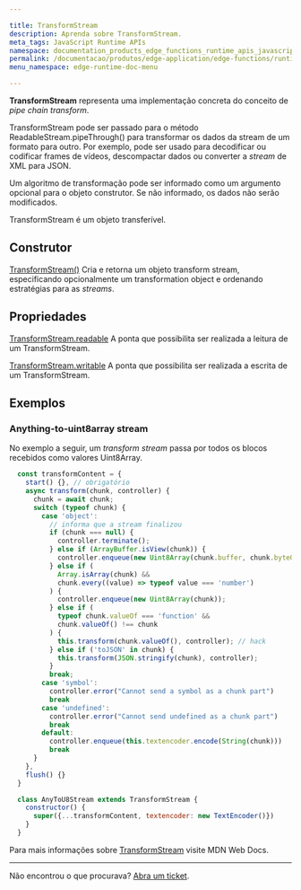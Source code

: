```yaml
---

title: TransformStream
description: Aprenda sobre TransformStream.
meta_tags: JavaScript Runtime APIs
namespace: documentation_products_edge_functions_runtime_apis_javascript_transform_stream
permalink: /documentacao/produtos/edge-application/edge-functions/runtime-apis/javascript/transform-stream/
menu_namespace: edge-runtime-doc-menu

---
```


**TransformStream** representa uma implementação concreta do conceito de *pipe chain transform*.

TransformStream pode ser passado para o método ReadableStream.pipeThrough() para transformar os dados da stream de um formato para outro. Por exemplo, pode ser usado para decodificar ou codificar frames de vídeos, descompactar dados ou converter a *stream* de XML para JSON.

Um algoritmo de transformação pode ser informado como um argumento opcional para o objeto construtor. Se não informado, os dados não serão modificados.

TransformStream é um objeto transferível.

## Construtor

[TransformStream()](https://developer.mozilla.org/en-US/docs/Web/API/TransformStream/TransformStream)
Cria e retorna um objeto transform stream, especificando opcionalmente um transformation object e ordenando estratégias para as *streams*.

## Propriedades

[TransformStream.readable](https://developer.mozilla.org/en-US/docs/Web/API/TransformStream/readable)
A ponta que possibilita ser realizada a leitura de um TransformStream.

[TransformStream.writable](https://developer.mozilla.org/en-US/docs/Web/API/TransformStream/writable)
A ponta que possibilita ser realizada a escrita de um TransformStream.

## Exemplos

### Anything-to-uint8array stream

No exemplo a seguir, um *transform stream* passa por todos os blocos recebidos como valores Uint8Array.

```javascript
  const transformContent = {
    start() {}, // obrigatório
    async transform(chunk, controller) {
      chunk = await chunk;
      switch (typeof chunk) {
        case 'object':
          // informa que a stream finalizou
          if (chunk === null) {
            controller.terminate();
          } else if (ArrayBuffer.isView(chunk)) {
            controller.enqueue(new Uint8Array(chunk.buffer, chunk.byteOffset, chunk.byteLength));
          } else if (
            Array.isArray(chunk) &&
            chunk.every((value) => typeof value === 'number')
          ) {
            controller.enqueue(new Uint8Array(chunk));
          } else if (
            typeof chunk.valueOf === 'function' &&
            chunk.valueOf() !== chunk
          ) {
            this.transform(chunk.valueOf(), controller); // hack
          } else if ('toJSON' in chunk) {
            this.transform(JSON.stringify(chunk), controller);
          }
          break;
        case 'symbol':
          controller.error("Cannot send a symbol as a chunk part")
          break
        case 'undefined':
          controller.error("Cannot send undefined as a chunk part")
          break
        default:
          controller.enqueue(this.textencoder.encode(String(chunk)))
          break
      }
    },
    flush() {}
  }

  class AnyToU8Stream extends TransformStream {
    constructor() {
      super({...transformContent, textencoder: new TextEncoder()})
    }
  }
```

Para mais informações sobre [TransformStream](https://developer.mozilla.org/en-US/docs/Web/API/TransformStream) visite MDN Web Docs.

---

Não encontrou o que procurava? [Abra um ticket](https://tickets.azion.com/pt-BR/support/login/).
